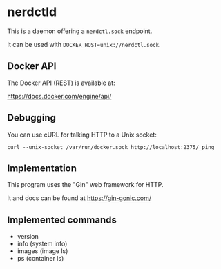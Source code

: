 # nerdctld

This is a daemon offering a `nerdctl.sock` endpoint.

It can be used with `DOCKER_HOST=unix://nerdctl.sock`.

## Docker API

The Docker API (REST) is available at:

<https://docs.docker.com/engine/api/>

## Debugging

You can use cURL for talking HTTP to a Unix socket:

`curl --unix-socket /var/run/docker.sock http://localhost:2375/_ping`

## Implementation

This program uses the "Gin" web framework for HTTP.

It and docs can be found at <https://gin-gonic.com/>

## Implemented commands

* version
* info (system info)
* images (image ls)
* ps (container ls)
